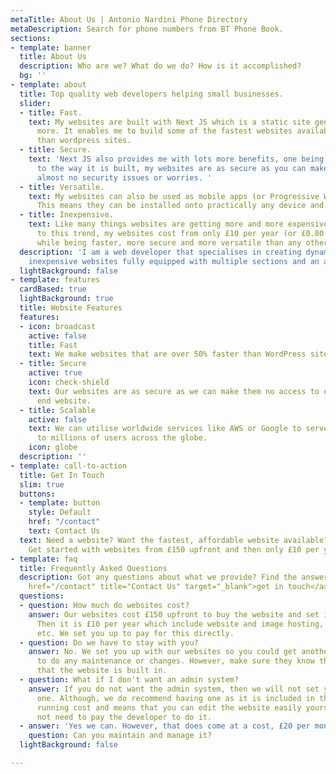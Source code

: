 ```yaml
---
metaTitle: About Us | Antonio Nardini Phone Directory
metaDescription: Search for phone numbers from BT Phone Book.
sections:
- template: banner
  title: About Us
  description: Who are we? What do we do? How is it accomplished?
  bg: ''
- template: about
  title: Top quality web developers helping small businesses.
  slider:
  - title: Fast.
    text: My websites are built with Next JS which is a static site generator and
      more. It enables me to build some of the fastest websites available much faster
      than wordpress sites.
  - title: Secure.
    text: 'Next JS also provides me with lots more benefits, one being security. Due
      to the way it is built, my websites are as secure as you can make them with
      almost no security issues or worries. '
  - title: Versatile.
    text: My websites can also be used as mobile apps (or Progressive Web Apps (PWA)).
      This means they can be installed onto practically any device and be used offline.
  - title: Inexpensive.
    text: Like many things websites are getting more and more expensive. On the contrary
      to this trend, my websites cost from only £10 per year (or £0.80 per month)
      while being faster, more secure and more versatile than any other type of website.
  description: 'I am a web developer that specialises in creating dynamic, fast and
    inexpensive websites fully equipped with multiple sections and an admin system. '
  lightBackground: false
- template: features
  cardBased: true
  lightBackground: true
  title: Website Features
  features:
  - icon: broadcast
    active: false
    title: Fast
    text: We make websites that are over 50% faster than WordPress sites.
  - title: Secure
    active: true
    icon: check-shield
    text: Our websites are as secure as we can make them no access to data from the
      end website.
  - title: Scalable
    active: false
    text: We can utilise worldwide services like AWS or Google to serve our websites
      to millions of users across the globe.
    icon: globe
  description: ''
- template: call-to-action
  title: Get In Touch
  slim: true
  buttons:
  - template: button
    style: Default
    href: "/contact"
    text: Contact Us
  text: Need a website? Want the fastest, affordable website available? Look no further.
    Get started with websites from £150 upfront and then only £10 per year to run.
- template: faq
  title: Frequently Asked Questions
  description: Got any questions about what we provide? Find the answers here or <a
    href="/contact" title="Contact Us" target="_blank">get in touch</a> with us.
  questions:
  - question: How much do websites cost?
    answer: Our websites cost £150 upfront to buy the website and set it up for you.
      Then it is £10 per year which include website and image hosting, domain name,
      etc. We set you up to pay for this directly.
  - question: Do we have to stay with you?
    answer: No. We set you up with our websites so you could get another developer
      to do any maintenance or changes. However, make sure they know the technologies
      that the website is built in.
  - question: What if I don't want an admin system?
    answer: If you do not want the admin system, then we will not set you up with
      one. Although, we do recommend having one as it is included in the £10 per year
      running cost and means that you can edit the website easily yourself and do
      not need to pay the developer to do it.
  - answer: 'Yes we can. However, that does come at a cost, £20 per month to be precise. '
    question: Can you maintain and manage it?
  lightBackground: false

---
```

